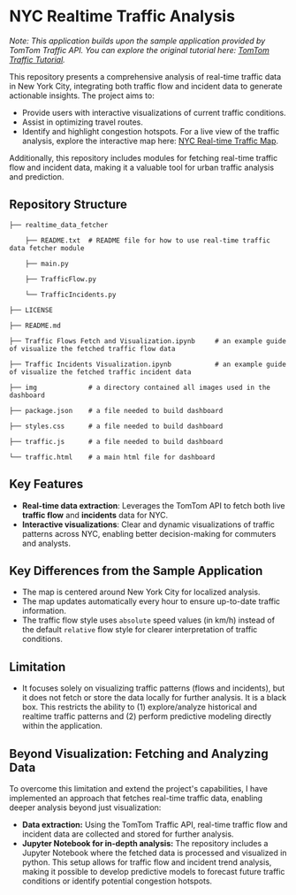# NYC Realtime Traffic Analysis

*Note: This application builds upon the sample application provided by TomTom Traffic API. You can explore the original tutorial here: [TomTom Traffic Tutorial](https://developer.tomtom.com/maps-sdk-web-js-v5/tutorials-use-cases/traffic-tutorial).*

This repository presents a comprehensive analysis of real-time traffic data in New York City, integrating both traffic flow and incident data to generate actionable insights. The project aims to:
- Provide users with interactive visualizations of current traffic conditions.
- Assist in optimizing travel routes.
- Identify and highlight congestion hotspots.
For a live view of the traffic analysis, explore the interactive map here: [NYC Real-time Traffic Map](https://suyeonju101.github.io/NYC-Realtime-Traffic-Analysis/traffic.html).

Additionally, this repository includes modules for fetching real-time traffic flow and incident data, making it a valuable tool for urban traffic analysis and prediction.


## Repository Structure

    ├── realtime_data_fetcher 
    
        ├── README.txt  # README file for how to use real-time traffic data fetcher module
    
        ├── main.py
    
        ├── TrafficFlow.py
        
        └── TrafficIncidents.py
    
    ├── LICENSE

    ├── README.md

    ├── Traffic Flows Fetch and Visualization.ipynb     # an example guide of visualize the fetched traffic flow data

    ├── Traffic Incidents Visualization.ipynb           # an example guide of visualize the fetched traffic incident data

    ├── img             # a directory contained all images used in the dashboard
    
    ├── package.json    # a file needed to build dashboard
    
    ├── styles.css      # a file needed to build dashboard
    
    ├── traffic.js      # a file needed to build dashboard
        
    └── traffic.html    # a main html file for dashboard


## Key Features
- **Real-time data extraction**: Leverages the TomTom API to fetch both live **traffic flow** and **incidents** data for NYC.
- **Interactive visualizations**: Clear and dynamic visualizations of traffic patterns across NYC, enabling better decision-making for commuters and analysts.

## Key Differences from the Sample Application
- The map is centered around New York City for localized analysis.
- The map updates automatically every hour to ensure up-to-date traffic information.
- The traffic flow style uses `absolute` speed values (in km/h) instead of the default `relative` flow style for clearer interpretation of traffic conditions.

## Limitation
- It focuses solely on visualizing traffic patterns (flows and incidents), but it does not fetch or store the data locally for further analysis. It is a black box. This restricts the ability to (1) explore/analyze historical and realtime traffic patterns and (2) perform predictive modeling directly within the application.

## Beyond Visualization: Fetching and Analyzing Data 
To overcome this limitation and extend the project's capabilities, I have implemented an approach that fetches real-time traffic data, enabling deeper analysis beyond just visualization:
- **Data extraction:** Using the TomTom Traffic API, real-time traffic flow and incident data are collected and stored for further analysis.
- **Jupyter Notebook for in-depth analysis:** The repository includes a Jupyter Notebook where the fetched data is processed and visualized in python. This setup allows for traffic flow and incident trend analysis, making it possible to develop predictive models to forecast future traffic conditions or identify potential congestion hotspots.
